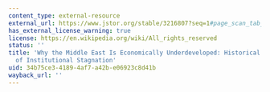 ```yaml
---
content_type: external-resource
external_url: https://www.jstor.org/stable/3216807?seq=1#page_scan_tab_contents
has_external_license_warning: true
license: https://en.wikipedia.org/wiki/All_rights_reserved
status: ''
title: 'Why the Middle East Is Economically Underdeveloped: Historical Mechanisms
  of Institutional Stagnation'
uid: 34b75ce3-4189-4af7-a42b-e06923c8d41b
wayback_url: ''
---
```

